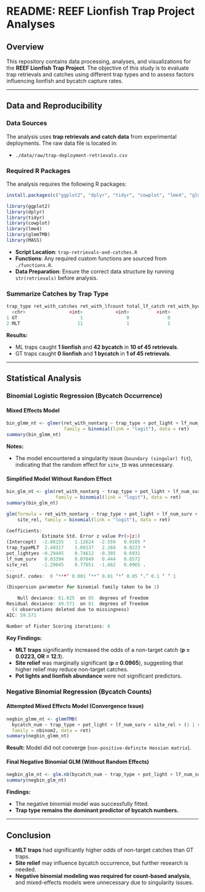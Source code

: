 # README: REEF Lionfish Trap Project Analyses

## Overview
This repository contains data processing, analyses, and visualizations for the **REEF Lionfish Trap Project**. The objective of this study is to evaluate trap retrievals and catches using different trap types and to assess factors influencing lionfish and bycatch capture rates.

---

## Data and Reproducibility
### Data Sources
The analysis uses **trap retrievals and catch data** from experimental deployments. The raw data file is located in:
- `./data/raw/trap-deployment-retrievals.csv`

### Required R Packages
The analysis requires the following R packages:
```r
install.packages(c("ggplot2", "dplyr", "tidyr", "cowplot", "lme4", "glmmTMB", "MASS"))
```
```r
library(ggplot2)
library(dplyr)
library(tidyr)
library(cowplot)
library(lme4)
library(glmmTMB)
library(MASS)
```

- **Script Location**: `trap-retrievals-and-catches.R`
- **Functions**: Any required custom functions are sourced from `./functions.R`.
- **Data Preparation**: Ensure the correct data structure by running `str(retrievals)` before analysis.


### Summarize Catches by Trap Type
```r
trap_type ret_with_catches ret_with_lfcount total_lf_catch ret_with_bycatch
  <chr>                <int>            <int>          <int>            <int>
1 GT                       1                0              0                1
2 MLT                     11                1              1               10
```

**Results:**
- ML traps caught **1 lionfish** and **42 bycatch** in **10 of 45 retrievals**.
- GT traps caught **0 lionfish** and **1 bycatch** in **1 of 45 retrievals**.

---

## Statistical Analysis
### **Binomial Logistic Regression (Bycatch Occurrence)**
#### Mixed Effects Model
```r
bin_glmm_nt <- glmer(ret_with_nontarg ~ trap_type + pot_light + lf_num_surv + site_rel + (1 | site_ID),
                     family = binomial(link = "logit"), data = ret)
summary(bin_glmm_nt)
```
**Notes:**
- The model encountered a singularity issue (`boundary (singular) fit`), indicating that the random effect for `site_ID` was unnecessary.

#### Simplified Model Without Random Effect
```r
bin_glm_nt <- glm(ret_with_nontarg ~ trap_type + pot_light + lf_num_surv + site_rel,
                  family = binomial(link = "logit"), data = ret)
summary(bin_glm_nt)

glm(formula = ret_with_nontarg ~ trap_type + pot_light + lf_num_surv + 
    site_rel, family = binomial(link = "logit"), data = ret)

Coefficients:
             Estimate Std. Error z value Pr(>|z|)  
(Intercept)  -2.88155    1.12624  -2.559   0.0105 *
trap_typeMLT  2.49317    1.09137   2.284   0.0223 *
pot_lightyes -0.29445    0.74612  -0.395   0.6931  
lf_num_surv   0.03394    0.07649   0.444   0.6572  
site_rel     -1.29045    0.77651  -1.662   0.0965 .
---
Signif. codes:  0 ‘***’ 0.001 ‘**’ 0.01 ‘*’ 0.05 ‘.’ 0.1 ‘ ’ 1

(Dispersion parameter for binomial family taken to be 1)

    Null deviance: 61.825  on 85  degrees of freedom
Residual deviance: 49.571  on 81  degrees of freedom
  (4 observations deleted due to missingness)
AIC: 59.571

Number of Fisher Scoring iterations: 6
```

**Key Findings:**
- **MLT traps** significantly increased the odds of a non-target catch (**p = 0.0223, OR = 12.1**).
- **Site relief** was marginally significant (**p = 0.0965**), suggesting that higher relief may reduce non-target catches.
- **Pot lights and lionfish abundance** were not significant predictors.

### **Negative Binomial Regression (Bycatch Counts)**
#### Attempted Mixed Effects Model (Convergence Issue)
```r
negbin_glmm_nt <- glmmTMB(
  bycatch_num ~ trap_type + pot_light + lf_num_surv + site_rel + (1 | site_ID),
  family = nbinom2, data = ret)
summary(negbin_glmm_nt)
```
**Result:** Model did not converge (`non-positive-definite Hessian matrix`).

#### Final Negative Binomial GLM (Without Random Effects)
```r
negbin_glm_nt <- glm.nb(bycatch_num ~ trap_type + pot_light + lf_num_surv + site_rel, data = ret)
summary(negbin_glm_nt)
```
**Findings:**
- The negative binomial model was successfully fitted.
- **Trap type remains the dominant predictor of bycatch numbers.**

---

## Conclusion
- **MLT traps** had significantly higher odds of non-target catches than GT traps.
- **Site relief** may influence bycatch occurrence, but further research is needed.
- **Negative binomial modeling was required for count-based analysis**, and mixed-effects models were unnecessary due to singularity issues.
